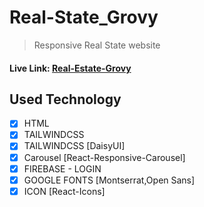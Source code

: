 # Real-State_Grovy

> Responsive Real State website

#### Live Link: [Real-Estate-Grovy](https://real-estate-grovy.vercel.app/)

## Used Technology

- [x] HTML
- [x] TAILWINDCSS
- [x] TAILWINDCSS [DaisyUI]
- [x] Carousel [React-Responsive-Carousel]
- [x] FIREBASE - LOGIN
- [x] GOOGLE FONTS [Montserrat,Open Sans]
- [x] ICON [React-Icons]
